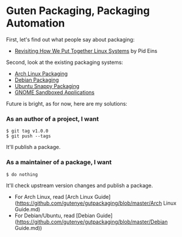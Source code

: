 Guten Packaging, Packaging Automation
=====================================

First, let's find out what people say about packaging:

* [Revisiting How We Put Together Linux Systems](http://0pointer.net/blog/revisiting-how-we-put-together-linux-systems.html) by Pid Eins

Second, look at the existing packaging systems:

* [Arch Linux Packaging](https://wiki.archlinux.org/index.php/Creating_packages)
* [Debian Packaging](https://wiki.debian.org/Packaging)
* [Ubuntu Snappy Packaging](https://developer.ubuntu.com/en/snappy/tutorials/build-snaps)
* [GNOME Sandboxed Applications](https://blogs.gnome.org/mclasen/2015/01/21/sandboxed-applications-for-gnome)

Future is bright, as for now, here are my solutions:

### As an author of a project, I want

```
$ git tag v1.0.0
$ git push --tags
```

It'll publish a package.

### As a maintainer of a package, I want

```
$ do nothing
```

It'll check upstream version changes and publish a package.

* For Arch Linux, read [Arch Linux Guide](https://github.com/gutenye/gutpackaging/blob/master/Arch Linux Guide.md)
* For Debian/Ubuntu, read [Debian Guide](https://github.com/gutenye/gutpackaging/blob/master/Debian Guide.md))
